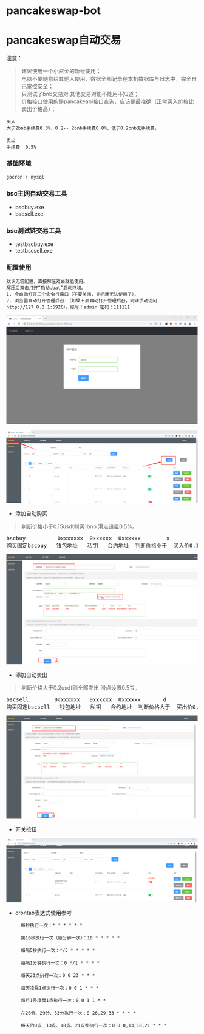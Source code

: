# pancakeswap-bot

# pancakeswap自动交易

注意：
>建议使用一个小资金的新号使用；  
>电脑不要随意给其他人使用，数据全部记录在本机数据库与日志中，完全自己掌控安全；  
>只测试了bnb交易对,其他交易对能不能用不知道；  
>价格接口使用的是pancakeabi接口查询，应该是最准确（正常买入价格比卖出价格高）；


    买入
    大于2bnb手续费0.3%、0.2-- 2bnb手续费0.8%、低于0.2bnb无手续费。

    卖出
    手续费  0.5%

### 基础环境 
    gocron + mysql

### bsc主网自动交易工具
* bscbuy.exe
* bscsell.exe

### bsc测试链交易工具
* testbscbuy.exe
* testbscsell.exe


### 配置使用

    默认无需配置，直接解压双击就能使用。  
    解压后双击打开“启动.bat”启动环境。  
    1. 会自动打开三个命令行窗口（不要关闭，关闭就无法使用了），
    2. 浏览器自动打开管理后台.（如果不会自动打开管理后台，则请手动访问 http://127.0.0.1:5920）。账号：admin 密码：111111

![avatar](./images/1.png)

![avatar](./images/2.png)

* 添加自动购买  
> 判断价格小于0.15usdt则买1bnb 滑点设置0.5%。  
<pre>
bscbuy          0xxxxxxx  0xxxxxx  0xxxxxx        x            0.15          1          0.5  
购买固定bscbuy   钱包地址   私钥   合约地址  判断价格小于  买入价0.15usdt  买入额1bnb   滑点0.5%  
</pre>
![avatar](./images/3.png)

* 添加自动卖出

> 判断价格大于0.2usdt则全部卖出 滑点设置0.5%。  
<pre>
bscsell        0xxxxxxx   0xxxxxx  0xxxxxx       d            0.2               0.5  
购买固定bscsell   钱包地址   私钥   合约地址  判断价格大于  买出价0.2usdt     滑点0.5%  
</pre>
![avatar](./images/4.png)

* 开关按钮 

![avatar](./images/5.png)

* crontab表达式使用参考

        每秒执行一次：* * * * * *

        第10秒执行一次（每分钟一次）：10 * * * * *

        每隔5秒执行一次：*/5 * * * * *

        每隔1分钟执行一次：0 */1 * * * *

        每天23点执行一次：0 0 23 * * *

        每天凌晨1点执行一次：0 0 1 * * *

        每月1号凌晨1点执行一次：0 0 1 1 * *

        在26分、29分、33分执行一次：0 26,29,33 * * * *

        每天的0点、13点、18点、21点都执行一次：0 0 0,13,18,21 * * *